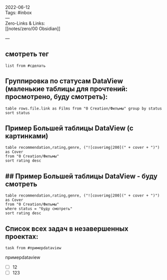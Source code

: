 2022-06-12  
Tags: #inbox  
—  
Zero-Links & Links:  
[[notes/zero/00 Obsidian]]

— 
## смотреть тег

```dataview
list from #сделать 
```

## Группировка по статусам DataView (маленькие таблицы для прочтений: просмотрено, буду смотреть):

```dataview 
table rows.file.link as Films from "0 Creation/Фильмы" group by status sort status
```

## Пример Большей таблицы DataView (с картинками)

```dataview
table recommendation,rating,genre, ("![coverimg|200](" + cover + ")") as Cover
from "0 Creation/Фильмы"
sort rating desc

```

## ## Пример Большей таблицы DataView - буду смотреть

```dataview
table recommendation,rating,genre, ("![coverimg|200](" + cover + ")") as Cover
from "0 Creation/Фильмы"
where status = "буду смотреть"
sort rating desc

```

## Список всех задач в незавершенных проектах:

```dataview
task from #примерdataview
```

примерdataview
- [ ] 12
- [ ] 123